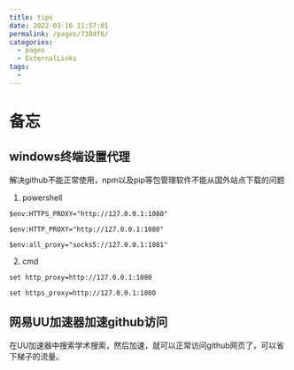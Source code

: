 ```yaml
---
title: tips
date: 2022-03-16 11:57:01
permalink: /pages/738df6/
categories:
  - pages
  - ExternalLinks
tags:
  - 
---
```

# 备忘

## windows终端设置代理
解决github不能正常使用，npm以及pip等包管理软件不能从国外站点下载的问题

1. powershell

```
$env:HTTPS_PROXY="http://127.0.0.1:1080"

$env:HTTP_PROXY="http://127.0.0.1:1080"

$env:all_proxy="socks5://127.0.0.1:1081"
```
2. cmd
```
set http_proxy=http://127.0.0.1:1080

set https_proxy=http://127.0.0.1:1080
```
## 网易UU加速器加速github访问
在UU加速器中搜索学术搜索，然后加速，就可以正常访问github网页了，可以省下梯子的流量。